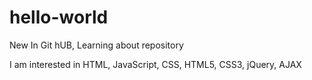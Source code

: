 # hello-world
New In Git hUB, Learning about repository

I am interested in HTML, JavaScript, CSS, HTML5, CSS3, jQuery, AJAX
